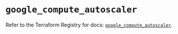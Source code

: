 # `google_compute_autoscaler`

Refer to the Terraform Registry for docs: [`google_compute_autoscaler`](https://registry.terraform.io/providers/hashicorp/google/5.38.0/docs/resources/compute_autoscaler).
